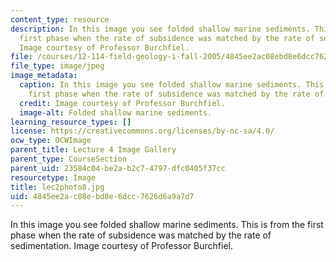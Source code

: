 ```yaml
---
content_type: resource
description: In this image you see folded shallow marine sediments. This is from the
  first phase when the rate of subsidence was matched by the rate of sedimentation.
  Image courtesy of Professor Burchfiel.
file: /courses/12-114-field-geology-i-fall-2005/4845ee2ac08ebd8e6dcc7626d6a9a7d7_lec2photo8.jpg
file_type: image/jpeg
image_metadata:
  caption: In this image you see folded shallow marine sediments. This is from the
    first phase when the rate of subsidence was matched by the rate of sedimentation.
  credit: Image courtesy of Professor Burchfiel.
  image-alt: Folded shallow marine sediments.
learning_resource_types: []
license: https://creativecommons.org/licenses/by-nc-sa/4.0/
ocw_type: OCWImage
parent_title: Lecture 4 Image Gallery
parent_type: CourseSection
parent_uid: 23584c04-be2a-b2c7-4797-dfc0405f37cc
resourcetype: Image
title: lec2photo8.jpg
uid: 4845ee2a-c08e-bd8e-6dcc-7626d6a9a7d7
---
```

In this image you see folded shallow marine sediments. This is from the first phase when the rate of subsidence was matched by the rate of sedimentation. Image courtesy of Professor Burchfiel.